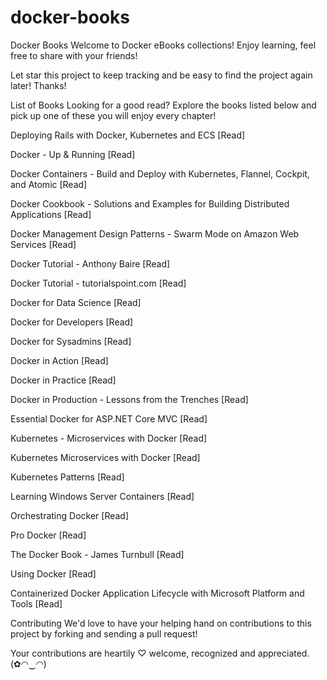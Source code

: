 # docker-books

Docker Books
Welcome to Docker eBooks collections! Enjoy learning, feel free to share with your friends!

Let star this project to keep tracking and be easy to find the project again later! Thanks!

List of Books
Looking for a good read? Explore the books listed below and pick up one of these you will enjoy every chapter!

Deploying Rails with Docker, Kubernetes and ECS [Read]

Docker - Up & Running [Read]

Docker Containers - Build and Deploy with Kubernetes, Flannel, Cockpit, and Atomic [Read]

Docker Cookbook - Solutions and Examples for Building Distributed Applications [Read]

Docker Management Design Patterns - Swarm Mode on Amazon Web Services [Read]

Docker Tutorial - Anthony Baire [Read]

Docker Tutorial - tutorialspoint.com [Read]

Docker for Data Science [Read]

Docker for Developers [Read]

Docker for Sysadmins [Read]

Docker in Action [Read]

Docker in Practice [Read]

Docker in Production - Lessons from the Trenches [Read]

Essential Docker for ASP.NET Core MVC [Read]

Kubernetes - Microservices with Docker [Read]

Kubernetes Microservices with Docker [Read]

Kubernetes Patterns [Read]

Learning Windows Server Containers [Read]

Orchestrating Docker [Read]

Pro Docker [Read]

The Docker Book - James Turnbull [Read]

Using Docker [Read]

Containerized Docker Application Lifecycle with Microsoft Platform and Tools [Read]

Contributing
We'd love to have your helping hand on contributions to this project by forking and sending a pull request!

Your contributions are heartily ♡ welcome, recognized and appreciated. (✿◠‿◠)
